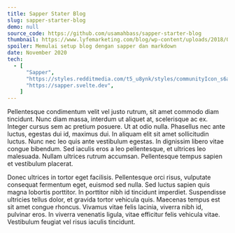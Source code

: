 ```yaml
---
title: Sapper Stater Blog
slug: sapper-starter-blog
demo: null
source_code: https://github.com/usamahbass/sapper-starter-blog
thumbnail: https://www.lyfemarketing.com/blog/wp-content/uploads/2018/01/what-is-a-blog-website.png
spoiler: Memulai setup blog dengan sapper dan markdown
date: November 2020
tech:
  - [
      "Sapper",
      "https://styles.redditmedia.com/t5_u8ynk/styles/communityIcon_s6agobh56o541.png?width=256&s=c053025991637179047f2141be64b3cdc8500cae",
      "https://sapper.svelte.dev",
    ]
---
```


Pellentesque condimentum velit vel justo rutrum, sit amet commodo diam tincidunt. Nunc diam massa, interdum ut aliquet at, scelerisque ac ex. Integer cursus sem ac pretium posuere. Ut at odio nulla. Phasellus nec ante luctus, egestas dui id, maximus dui. In aliquam elit sit amet sollicitudin luctus. Nunc nec leo quis ante vestibulum egestas. In dignissim libero vitae congue bibendum. Sed iaculis eros a leo pellentesque, et ultrices leo malesuada. Nullam ultrices rutrum accumsan. Pellentesque tempus sapien et vestibulum placerat.

Donec ultrices in tortor eget facilisis. Pellentesque orci risus, vulputate consequat fermentum eget, euismod sed nulla. Sed luctus sapien quis magna lobortis porttitor. In porttitor nibh id tincidunt imperdiet. Suspendisse ultricies tellus dolor, et gravida tortor vehicula quis. Maecenas tempus est sit amet congue rhoncus. Vivamus vitae felis lacinia, viverra nibh id, pulvinar eros. In viverra venenatis ligula, vitae efficitur felis vehicula vitae. Vestibulum feugiat vel risus iaculis tincidunt.
